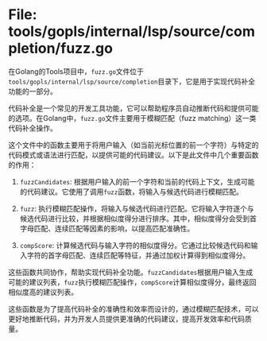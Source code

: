 # File: tools/gopls/internal/lsp/source/completion/fuzz.go

在Golang的Tools项目中，`fuzz.go`文件位于`tools/gopls/internal/lsp/source/completion`目录下，它是用于实现代码补全功能的一部分。

代码补全是一个常见的开发工具功能，它可以帮助程序员自动推断代码和提供可能的选项。在Golang中，`fuzz.go`文件主要用于模糊匹配（fuzz matching）这一类代码补全操作。

这个文件中的函数主要用于将用户输入（如当前光标位置的前一个字符）与特定的代码模式或语法进行匹配，以提供可能的代码建议。以下是此文件中几个重要函数的作用：

1. `fuzzCandidates`: 根据用户输入的前一个字符和当前的代码上下文，生成可能的代码建议。它使用了调用`fuzz`函数，将输入与候选代码进行模糊匹配。

2. `fuzz`: 执行模糊匹配操作，将输入与候选代码进行匹配。它将输入字符逐个与候选代码进行比较，并根据相似度得分进行排序。其中，相似度得分会受到首字母匹配、连续匹配等因素的影响，以提高匹配准确性。

3. `compScore`: 计算候选代码与输入字符的相似度得分。它通过比较候选代码和输入字符的首字母匹配、连续匹配等特征，并通过加权计算得到相似度得分。

这些函数共同协作，帮助实现代码补全功能。`fuzzCandidates`根据用户输入生成可能的建议列表，`fuzz`执行模糊匹配操作，`compScore`计算相似度得分，最终返回相似度高的建议列表。

这些函数是为了提高代码补全的准确性和效率而设计的，通过模糊匹配技术，可以更好地推断代码，并为开发人员提供更准确的代码建议，提高开发效率和代码质量。

